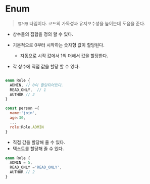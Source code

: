 # Enum

> `열거형` 타입이다.
> 코드의 가독성과 유지보수성을 높이는데 도움을 준다.

- 상수들의 집합을 정의 할 수 있다.
- 기본적으로 0부터 시작하는 숫자형 값이 할당된다.

  - 자동으로 시작 값에서 1씩 더해서 값을 할당한다.

- 각 상수에 직접 값을 할당 할 수 있다.

```js

enum Role {
  ADMIN, // 0이 할당되어있다.
  READ_ONLY,  // 1
  AUTHOR // 2
}

const person ={
  name:'join',
  age:30,
  ...
  role:Role.ADMIN
}
```

- 직접 값을 할당해 줄 수 있다.
- 텍스트를 할당해 줄 수 있다.

```js
enum Role {
  ADMIN = 5,
  READ_ONLY ='READ_ONLY',
  AUTHOR // 2
}
```
